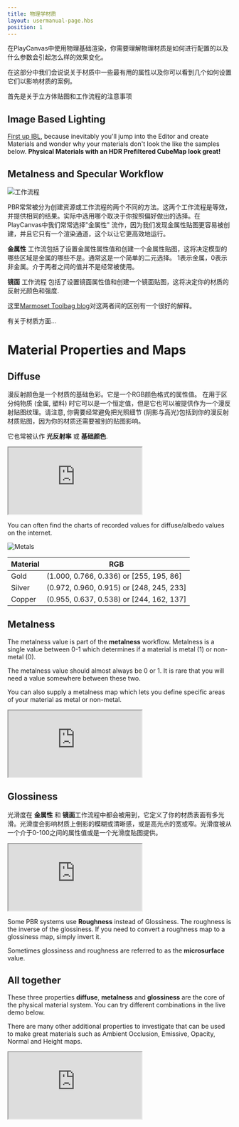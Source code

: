 ```yaml
---
title: 物理学材质
layout: usermanual-page.hbs
position: 1
---
```


在PlayCanvas中使用物理基础渲染，你需要理解物理材质是如何进行配置的以及什么参数会引起怎么样的效果变化。

在这部分中我们会说说关于材质中一些最有用的属性以及你可以看到几个如何设置它们以影响材质的案例。

首先是关于立方体贴图和工作流程的注意事项

## Image Based Lighting

[First up IBL][6], because inevitably you'll jump into the Editor and create Materials and wonder why your materials don't look the like the samples below. **Physical Materials with an HDR Prefiltered CubeMap look great!**

## Metalness and Specular Workflow

![工作流程][4]

PBR常常被分为创建资源或工作流程的两个不同的方法。这两个工作流程是等效，并提供相同的结果。实际中选用哪个取决于你按照偏好做出的选择。在PlayCanvas中我们常常选择"金属性" 流作，因为我们发现金属性贴图更容易被创建，并且它只有一个渲染通道，这个以让它更高效地运行。

 **金属性** 工作流包括了设置金属性属性值和创建一个金属性贴图，这将决定模型的哪些区域是金属的哪些不是。通常这是一个简单的二元选择。 1表示金属，0表示非金属。介于两者之间的值并不是经常被使用。

 **镜面** 工作流程 包括了设置镜面属性值和创建一个镜面贴图，这将决定你的材质的反射光颜色和强度.

这里[Marmoset Toolbag blog][5]对这两者间的区别有一个很好的解释。

有关于材质方面...

# Material Properties and Maps

## Diffuse

漫反射颜色是一个材质的基础色彩。它是一个RGB颜色格式的属性值。 在用于区分纯物质 (金属, 塑料) 时它可以是一个恒定值，但是它也可以被提供作为一个漫反射贴图纹理。请注意, 你需要经常避免把光照细节 (阴影与高光)包括到你的漫反射材质贴图，因为你的材质还需要被别的贴图影响。

它也常被认作 **光反射率** 或 **基础颜色**.

<iframe loading="lazy" src="https://playcanv.as/p/Q28EwTwQ/?color" title="Physical Materials - Diffuse"></iframe>

You can often find the charts of recorded values for diffuse/albedo values on the internet.

![Metals][3]

| Material | RGB                                      |
|----------|------------------------------------------|
| Gold     | (1.000, 0.766, 0.336) or [255, 195, 86]  |
| Silver   | (0.972, 0.960, 0.915) or [248, 245, 233] |
| Copper   | (0.955, 0.637, 0.538) or [244, 162, 137] |

## Metalness

The metalness value is part of the **metalness** workflow. Metalness is a single value between 0-1 which determines if a material is metal (1) or non-metal (0).

<div class="alert-info">
The metalness value should almost always be 0 or 1. It is rare that you will need a value somewhere between these two.
</div>

You can also supply a metalness map which lets you define specific areas of your material as metal or non-metal.

<iframe loading="lazy" src="https://playcanv.as/p/Q28EwTwQ/?metal" title="Physical Materials - Metalness"></iframe>

## Glossiness

光滑度在 **金属性** 和 **镜面**工作流程中都会被用到，它定义了你的材质表面有多光滑。光滑度会影响材质上倒影的模糊或清晰感，或是高光点的宽或窄。光滑度被从一个介于0-100之间的属性值或是一个光滑度贴图提供。

<iframe loading="lazy" src="https://playcanv.as/p/Q28EwTwQ/?gloss" title="Physical Materials - Glossiness"></iframe>

Some PBR systems use **Roughness** instead of Glossiness. The roughness is the inverse of the glossiness. If you need to convert a roughness map to a glossiness map, simply invert it.

Sometimes glossiness and roughness are referred to as the **microsurface** value.

## All together

These three properties **diffuse**, **metalness** and **glossiness** are the core of the physical material system. You can try different combinations in the live demo below.

There are many other additional properties to investigate that can be used to make great materials such as Ambient Occlusion, Emissive, Opacity, Normal and Height maps.

<iframe loading="lazy" src="https://playcanv.as/p/Q28EwTwQ/" title="Physical Materials - All"></iframe>

[1]: https://store.playcanvas.com
[2]: /user-manual/glossary#high-dynamic-range
[3]: /images/user-manual/graphics/physical-rendering/metals.jpg
[4]: /images/user-manual/graphics/physical-rendering/workflows.jpg
[5]: https://marmoset.co/posts/pbr-texture-conversion/
[6]: /user-manual/graphics/physical-rendering/image-based-lighting/
